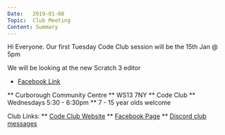 ```yaml
---
Date:   2019-01-08
Topic:  Club Meeting
Content: Summary
---
```

Hi Everyone. Our first Tuesday Code Club session will be the 15th Jan @ 5pm

We will be looking at the new Scratch 3 editor

* [Facebook Link](https://www.facebook.com/1481985248595237/posts/1862606550533103/)


** Curborough Community Centre
** WS13 7NY
** Code Club
** Wednesdays 5:30 - 6:30pm
** 7 - 15 year olds welcome

Club Links:
** [Code Club Website](https://lichfield-code-club.github.io/)
** [Facebook Page](https://www.facebook.com/LichfieldCoders)
** [Discord club messages](https://discord.gg/szz6xGK)
